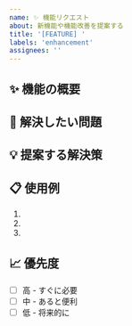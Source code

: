```yaml
---
name: ✨ 機能リクエスト
about: 新機能や機能改善を提案する
title: '[FEATURE] '
labels: 'enhancement'
assignees: ''
---
```


## ✨ 機能の概要
<!-- 提案する機能の概要 -->

## 🎯 解決したい問題
<!-- どのような問題を解決するか -->

## 💡 提案する解決策
<!-- 具体的にどんな機能を実装するか -->

## 📋 使用例
<!-- どのように使用するかの例 -->
1. 
2. 
3. 

## 📈 優先度
- [ ] 高 - すぐに必要
- [ ] 中 - あると便利
- [ ] 低 - 将来的に